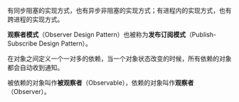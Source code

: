 有同步阻塞的实现方式，也有异步非阻塞的实现方式；有进程内的实现方式，也有跨进程的实现方式。

**观察者模式**（Observer Design Pattern）也被称为**发布订阅模式**（Publish-Subscribe Design Pattern）。

在对象之间定义一个一对多的依赖，当一个对象状态改变的时候，所有依赖的对象都会自动收到通知。



被依赖的对象叫作**被观察者**（Observable），依赖的对象叫作**观察者**（Observer）。
